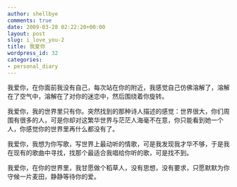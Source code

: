```yaml
---
author: shellbye
comments: true
date: 2009-03-28 02:22:20+00:00
layout: post
slug: i_love_you-2
title: 我爱你
wordpress_id: 32
categories:
- personal_diary
---
```


我爱你，在你面前我没有自己，每次站在你的附近，我感觉自己仿佛溶解了，溶解在了空气中，溶解在了对你的迷恋中，然后围绕着你旋转。  
  
我爱你，我的世界里只有你。突然找到的那种诗人描述的感觉：世界很大，你们周围有很多的人，可是你却对这繁华世界与茫茫人海毫不在意，你只能看到她一个人，你感觉你的世界里再什么都没有了。  
  
我爱你，我想为你写歌，写世界上最动听的情歌，可是我发现我才华不够，于是我在现有的歌曲中寻找，找那个最适合我唱给你听的歌，可是找不到。  
  
我爱你，在你的世界里，我甘愿做个稻草人，没有思想，没有要求，只愿默默为你守候一片麦田，静静等待你的爱。

